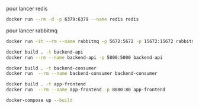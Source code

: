 pour lancer redis
```bash
docker run --rm -d -p 6379:6379 --name redis redis

```

pour lancer rabbitmq
```bash 
docker run -it --rm --name rabbitmq -p 5672:5672 -p 15672:15672 rabbitmq:3.12-management
```

```bash
docker build . -t backend-api 
docker run --rm --name backend-api -p 5000:5000 backend-api
```

```bash
docker build . -t backend-consumer
docker run  --rm --name backend-consumer backend-consumer
```

```bash
docker build . -t app-frontend
docker run  --rm --name app-frontend -p 8080:80 app-frontend
```

```bash
docker-compose up --build
```
